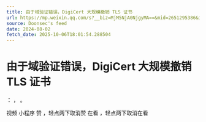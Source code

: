 ```yaml
---
title: 由于域验证错误，DigiCert 大规模撤销 TLS 证书
url: https://mp.weixin.qq.com/s?__biz=MjM5NjA0NjgyMA==&mid=2651295386&idx=3&sn=da6758d99e8d293a02366dba85961be4
source: Doonsec's feed
date: 2024-08-02
fetch_date: 2025-10-06T18:01:54.288504
---
```


# 由于域验证错误，DigiCert 大规模撤销 TLS 证书

：
，
。

视频
小程序
赞
，轻点两下取消赞
在看
，轻点两下取消在看